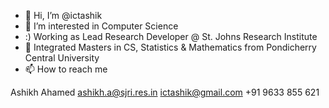 - 👋 Hi, I’m @ictashik
- 👀 I’m interested in Computer Science 
- :) Working as Lead Research Developer @ St. Johns Research Institute 
- 🌱 Integrated Masters in CS, Statistics & Mathematics from Pondicherry Central University
- 📫 How to reach me 

Ashikh Ahamed
ashikh.a@sjri.res.in
ictashik@gmail.com
+91 9633 855 621


<!---
ictashik/ictashik is a ✨ special ✨ repository because its `README.md` (this file) appears on your GitHub profile.
You can click the Preview link to take a look at your changes.
--->
